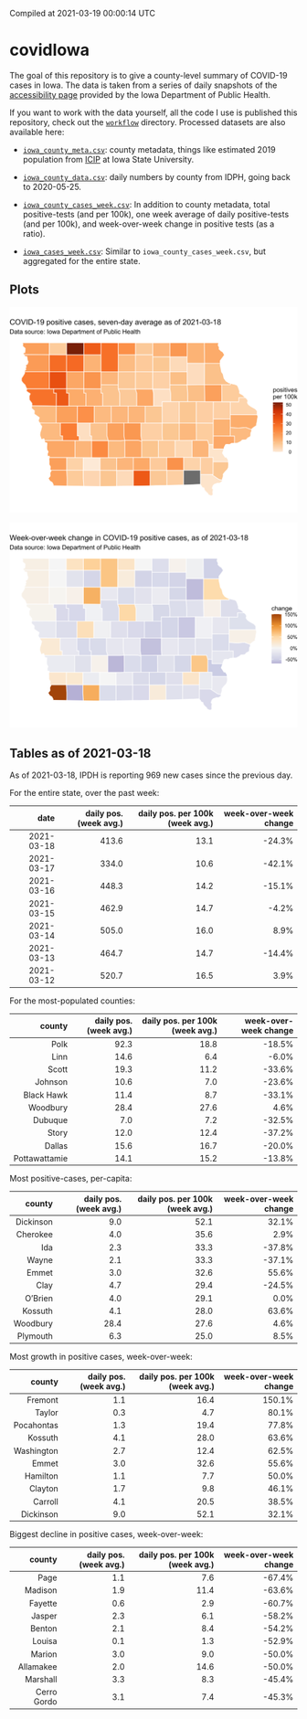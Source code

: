 Compiled at 2021-03-19 00:00:14 UTC

<!-- README.md is generated from README.Rmd. Please edit that file -->

# covidIowa

<!-- badges: start -->

<!-- badges: end -->

The goal of this repository is to give a county-level summary of
COVID-19 cases in Iowa. The data is taken from a series of daily
snapshots of the [accessibility
page](https://coronavirus.iowa.gov/pages/access) provided by the Iowa
Department of Public Health.

If you want to work with the data yourself, all the code I use is
published this repository, check out the [`workflow`](workflow)
directory. Processed datasets are also available here:

  - [`iowa_county_meta.csv`](https://raw.githubusercontent.com/ijlyttle/covidIowa/master/workflow/data/99-publish/iowa_county_meta.csv):
    county metadata, things like estimated 2019 population from
    [ICIP](https://www.icip.iastate.edu/tables/population/counties-estimates)
    at Iowa State University.

  - [`iowa_county_data.csv`](https://raw.githubusercontent.com/ijlyttle/covidIowa/master/workflow/data/99-publish/iowa_county_data.csv):
    daily numbers by county from IDPH, going back to 2020-05-25.

  - [`iowa_county_cases_week.csv`](https://raw.githubusercontent.com/ijlyttle/covidIowa/master/workflow/data/99-publish/iowa_county_data.csv):
    In addition to county metadata, total positive-tests (and per 100k),
    one week average of daily positive-tests (and per 100k), and
    week-over-week change in positive tests (as a ratio).

  - [`iowa_cases_week.csv`](https://raw.githubusercontent.com/ijlyttle/covidIowa/master/workflow/data/99-publish/iowa_cases_week.csv):
    Similar to `iowa_county_cases_week.csv`, but aggregated for the
    entire state.

## Plots

![](workflow/data/99-publish/iowa_cases.png)

![](workflow/data/99-publish/iowa_change.png)

## Tables as of 2021-03-18

As of 2021-03-18, IPDH is reporting 969 new cases since the previous
day.

For the entire state, over the past week:

|       date | daily pos. (week avg.) | daily pos. per 100k (week avg.) | week-over-week change |
| ---------: | ---------------------: | ------------------------------: | --------------------: |
| 2021-03-18 |                  413.6 |                            13.1 |               \-24.3% |
| 2021-03-17 |                  334.0 |                            10.6 |               \-42.1% |
| 2021-03-16 |                  448.3 |                            14.2 |               \-15.1% |
| 2021-03-15 |                  462.9 |                            14.7 |                \-4.2% |
| 2021-03-14 |                  505.0 |                            16.0 |                  8.9% |
| 2021-03-13 |                  464.7 |                            14.7 |               \-14.4% |
| 2021-03-12 |                  520.7 |                            16.5 |                  3.9% |

For the most-populated counties:

|        county | daily pos. (week avg.) | daily pos. per 100k (week avg.) | week-over-week change |
| ------------: | ---------------------: | ------------------------------: | --------------------: |
|          Polk |                   92.3 |                            18.8 |               \-18.5% |
|          Linn |                   14.6 |                             6.4 |                \-6.0% |
|         Scott |                   19.3 |                            11.2 |               \-33.6% |
|       Johnson |                   10.6 |                             7.0 |               \-23.6% |
|    Black Hawk |                   11.4 |                             8.7 |               \-33.1% |
|      Woodbury |                   28.4 |                            27.6 |                  4.6% |
|       Dubuque |                    7.0 |                             7.2 |               \-32.5% |
|         Story |                   12.0 |                            12.4 |               \-37.2% |
|        Dallas |                   15.6 |                            16.7 |               \-20.0% |
| Pottawattamie |                   14.1 |                            15.2 |               \-13.8% |

Most positive-cases, per-capita:

|    county | daily pos. (week avg.) | daily pos. per 100k (week avg.) | week-over-week change |
| --------: | ---------------------: | ------------------------------: | --------------------: |
| Dickinson |                    9.0 |                            52.1 |                 32.1% |
|  Cherokee |                    4.0 |                            35.6 |                  2.9% |
|       Ida |                    2.3 |                            33.3 |               \-37.8% |
|     Wayne |                    2.1 |                            33.3 |               \-37.1% |
|     Emmet |                    3.0 |                            32.6 |                 55.6% |
|      Clay |                    4.7 |                            29.4 |               \-24.5% |
|   O’Brien |                    4.0 |                            29.1 |                  0.0% |
|   Kossuth |                    4.1 |                            28.0 |                 63.6% |
|  Woodbury |                   28.4 |                            27.6 |                  4.6% |
|  Plymouth |                    6.3 |                            25.0 |                  8.5% |

Most growth in positive cases, week-over-week:

|     county | daily pos. (week avg.) | daily pos. per 100k (week avg.) | week-over-week change |
| ---------: | ---------------------: | ------------------------------: | --------------------: |
|    Fremont |                    1.1 |                            16.4 |                150.1% |
|     Taylor |                    0.3 |                             4.7 |                 80.1% |
| Pocahontas |                    1.3 |                            19.4 |                 77.8% |
|    Kossuth |                    4.1 |                            28.0 |                 63.6% |
| Washington |                    2.7 |                            12.4 |                 62.5% |
|      Emmet |                    3.0 |                            32.6 |                 55.6% |
|   Hamilton |                    1.1 |                             7.7 |                 50.0% |
|    Clayton |                    1.7 |                             9.8 |                 46.1% |
|    Carroll |                    4.1 |                            20.5 |                 38.5% |
|  Dickinson |                    9.0 |                            52.1 |                 32.1% |

Biggest decline in positive cases, week-over-week:

|      county | daily pos. (week avg.) | daily pos. per 100k (week avg.) | week-over-week change |
| ----------: | ---------------------: | ------------------------------: | --------------------: |
|        Page |                    1.1 |                             7.6 |               \-67.4% |
|     Madison |                    1.9 |                            11.4 |               \-63.6% |
|     Fayette |                    0.6 |                             2.9 |               \-60.7% |
|      Jasper |                    2.3 |                             6.1 |               \-58.2% |
|      Benton |                    2.1 |                             8.4 |               \-54.2% |
|      Louisa |                    0.1 |                             1.3 |               \-52.9% |
|      Marion |                    3.0 |                             9.0 |               \-50.0% |
|   Allamakee |                    2.0 |                            14.6 |               \-50.0% |
|    Marshall |                    3.3 |                             8.3 |               \-45.4% |
| Cerro Gordo |                    3.1 |                             7.4 |               \-45.3% |
